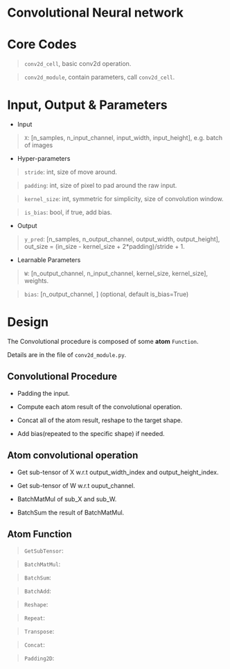 <h1>Convolutional Neural network</h1>

# Core Codes

> `conv2d_cell`, basic conv2d operation.

> `conv2d_module`, contain parameters, 
call `conv2d_cell`.


# Input, Output & Parameters

+ Input

> `X`: [n_samples, n_input_channel, 
input_width, input_height], e.g. batch of images

+ Hyper-parameters

> `stride`: int, size of move around.

> `padding`: int, size of pixel to pad
around the raw input.

> `kernel_size`: int, symmetric for simplicity, 
size of convolution window.

> `is_bias`: bool, if true, add bias.

+ Output

> `y_pred`: [n_samples, n_output_channel, 
output_width, output_height], 
out_size = (in_size - kernel_size + 2*padding)/stride + 1.

+ Learnable Parameters

> `W`: [n_output_channel, n_input_channel, 
kernel_size, kernel_size], weights.

> `bias`: [n_output_channel, ] (optional, default is_bias=True)

# Design

The Convolutional procedure is composed of some <b>atom</b> `Function`.

Details are in the file of `conv2d_module.py`.

## Convolutional Procedure

+ Padding the input.

+ Compute each atom result of the convolutional operation.

+ Concat all of the atom result, reshape to the target shape.

+ Add bias(repeated to the specific shape) if needed.

## Atom convolutional operation

+ Get sub-tensor of X w.r.t output_width_index 
and output_height_index. 

+ Get sub-tensor of W w.r.t ouput_channel.

+ BatchMatMul of sub_X and sub_W.

+ BatchSum the result of BatchMatMul.


## Atom Function

> `GetSubTensor`:

> `BatchMatMul`:

> `BatchSum`:

> `BatchAdd`:

> `Reshape`:

> `Repeat`:

> `Transpose`:

> `Concat`: 

> `Padding2D`:


